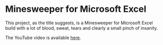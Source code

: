 # Minesweeper for Microsoft Excel

This project, as the title suggests, is a Minesweeper for Microsoft Excel build with a lot of blood, sweat, tears and clearly a small pinch of insanity.

The YouTube video is available [here](https://www.youtube.com/watch?v=6lEci4hpKNk).
